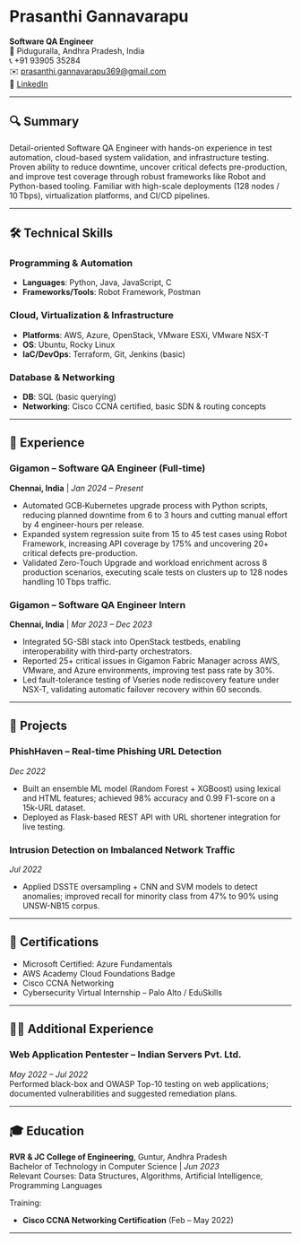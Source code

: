 # Prasanthi Gannavarapu

**Software QA Engineer**  
📍 Piduguralla, Andhra Pradesh, India  
📞 +91 93905 35284  
✉️ prasanthi.gannavarapu369@gmail.com  
🔗 [LinkedIn](https://www.linkedin.com/in/prasanthi-gannavarapu)  

---

## 🔍 Summary

Detail-oriented Software QA Engineer with hands-on experience in test automation, cloud-based system validation, and infrastructure testing. Proven ability to reduce downtime, uncover critical defects pre-production, and improve test coverage through robust frameworks like Robot and Python-based tooling. Familiar with high-scale deployments (128 nodes / 10 Tbps), virtualization platforms, and CI/CD pipelines.

---

## 🛠️ Technical Skills

### Programming & Automation  
- **Languages**: Python, Java, JavaScript, C  
- **Frameworks/Tools**: Robot Framework, Postman 

### Cloud, Virtualization & Infrastructure  
- **Platforms**: AWS, Azure, OpenStack, VMware ESXi, VMware NSX-T  
- **OS**: Ubuntu, Rocky Linux  
- **IaC/DevOps**: Terraform, Git, Jenkins (basic)  

### Database & Networking  
- **DB**: SQL (basic querying)  
- **Networking**: Cisco CCNA certified, basic SDN & routing concepts

---

## 💼 Experience

### Gigamon – Software QA Engineer (Full-time)  
**Chennai, India** | *Jan 2024 – Present*

- Automated GCB‑Kubernetes upgrade process with Python scripts, reducing planned downtime from 6 to 3 hours and cutting manual effort by 4 engineer-hours per release.  
- Expanded system regression suite from 15 to 45 test cases using Robot Framework, increasing API coverage by 175% and uncovering 20+ critical defects pre-production.  
- Validated Zero-Touch Upgrade and workload enrichment across 8 production scenarios, executing scale tests on clusters up to 128 nodes handling 10 Tbps traffic.  

### Gigamon – Software QA Engineer Intern  
**Chennai, India** | *Mar 2023 – Dec 2023*

- Integrated 5G-SBI stack into OpenStack testbeds, enabling interoperability with third-party orchestrators.  
- Reported 25+ critical issues in Gigamon Fabric Manager across AWS, VMware, and Azure environments, improving test pass rate by 30%.  
- Led fault-tolerance testing of Vseries node rediscovery feature under NSX-T, validating automatic failover recovery within 60 seconds.  

---

## 🧪 Projects

### PhishHaven – Real-time Phishing URL Detection  
*Dec 2022*

- Built an ensemble ML model (Random Forest + XGBoost) using lexical and HTML features; achieved 98% accuracy and 0.99 F1-score on a 15k-URL dataset.  
- Deployed as Flask-based REST API with URL shortener integration for live testing.

### Intrusion Detection on Imbalanced Network Traffic  
*Jul 2022*

- Applied DSSTE oversampling + CNN and SVM models to detect anomalies; improved recall for minority class from 47% to 90% using UNSW-NB15 corpus.  

---

## 📜 Certifications

- Microsoft Certified: Azure Fundamentals  
- AWS Academy Cloud Foundations Badge  
- Cisco CCNA Networking  
- Cybersecurity Virtual Internship – Palo Alto / EduSkills  

---

## 🧑‍💻 Additional Experience

### Web Application Pentester – Indian Servers Pvt. Ltd.  
*May 2022 – Jul 2022*  
Performed black-box and OWASP Top-10 testing on web applications; documented vulnerabilities and suggested remediation plans.

---

## 🎓 Education

**RVR & JC College of Engineering**, Guntur, Andhra Pradesh  
Bachelor of Technology in Computer Science | *Jun 2023*  
Relevant Courses: Data Structures, Algorithms, Artificial Intelligence, Programming Languages  

Training:  
- **Cisco CCNA Networking Certification** (Feb – May 2022)

---
